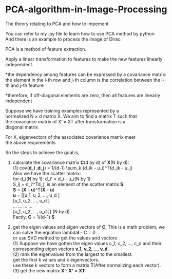 # PCA-algorithm-in-Image-Processing
The theory relating to PCA and how to impement

You can refer to my .py file to learn how to use PCA method by python  
And there is an example to process the image of Dirac. 

PCA is a method of feature extraction.

Apply a linear transformation to features to make the new 
features linearly independent.

  *the dependency among features can be expressed by a
  covariance matrix: the element in the i-th row and j-th
  column is the correlation between the i-th and j-th feature
  
  *therefore, if off-diagonal elements are zero, then all features
  are linearly independent
  
Suppose we have training examples represented by a  
normalized N × d matrix X. We aim to find a matrix T such that  
the covariance matrix of X′ = XT after transformation is a  
diagonal matrix  

For X, eigenvectors of the associated covariance matrix meet  
the above requirements  

So the steps to achieve the goal is,  

  1. calculate the covariance matrix <b>C</b>(d by d) of <b>X</b>(N by d):  
    (1) cov(<b>d_i</b> ,<b>d_j</b>) = 1/(d-1) \sum_k (d_ik - u_i)^T(d_jk - u_j)  
    Also we have the scatter matrix:  
     for d_i(N by 1): d_i' = d_i - u_i(N by 1)  
     S_ij = d_i'^Td_j' is an element of the scatter matrix <b>S</b>:  
     <b>S</b> = (<b>X</b> - <b>u</b>)^T(<b>X</b> - <b>u</b>)  
     <b>u</b> = [[u_1, u_2, ..., u_d ]  
                [u_1, u_2, ..., u_d ]  
                 ...  ...  ...  ...  
                [u_1, u_2, ..., u_d ]] (N by d).  
     Factly, <b>C</b> = 1/(d-1) <b>S</b>
     
  2. get the eigen values and eigen vectors of <b>C</b>,
    This is a math problem, we can solve the equation lambda<b>I</b> - C = 0  
    or use SVD method to get the values and vectors    
      (1) Suppose we have gotten the eigen values c_1, c_2, ..., c_d and their   
      corresponding eigen vectors <b>v_1</b>, <b>v_2</b>, ..., <b>v_d</b>.  
      (2) rank the eigenvalues from the largest to the smallest.  
      get the first k values and k eigenvectors.  
      use these k vectors to form a matrix <b>T</b>(After normalizing each vector).  
      (3) get the new matrix <b>X'</b>: <b>X'</b> = <b>XT</b>
      
